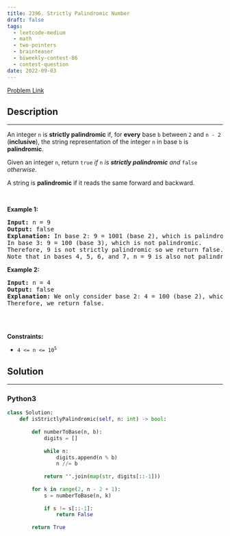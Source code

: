 ```yaml
---
title: 2396. Strictly Palindromic Number
draft: false
tags: 
  - leetcode-medium
  - math
  - two-pointers
  - brainteaser
  - biweekly-contest-86
  - contest-question
date: 2022-09-03
---
```


[Problem Link](https://leetcode.com/problems/strictly-palindromic-number/)

## Description

---
<p>An integer <code>n</code> is <strong>strictly palindromic</strong> if, for <strong>every</strong> base <code>b</code> between <code>2</code> and <code>n - 2</code> (<strong>inclusive</strong>), the string representation of the integer <code>n</code> in base <code>b</code> is <strong>palindromic</strong>.</p>

<p>Given an integer <code>n</code>, return <code>true</code> <em>if </em><code>n</code><em> is <strong>strictly palindromic</strong> and </em><code>false</code><em> otherwise</em>.</p>

<p>A string is <strong>palindromic</strong> if it reads the same forward and backward.</p>

<p>&nbsp;</p>
<p><strong class="example">Example 1:</strong></p>

<pre>
<strong>Input:</strong> n = 9
<strong>Output:</strong> false
<strong>Explanation:</strong> In base 2: 9 = 1001 (base 2), which is palindromic.
In base 3: 9 = 100 (base 3), which is not palindromic.
Therefore, 9 is not strictly palindromic so we return false.
Note that in bases 4, 5, 6, and 7, n = 9 is also not palindromic.
</pre>

<p><strong class="example">Example 2:</strong></p>

<pre>
<strong>Input:</strong> n = 4
<strong>Output:</strong> false
<strong>Explanation:</strong> We only consider base 2: 4 = 100 (base 2), which is not palindromic.
Therefore, we return false.

</pre>

<p>&nbsp;</p>
<p><strong>Constraints:</strong></p>

<ul>
	<li><code>4 &lt;= n &lt;= 10<sup>5</sup></code></li>
</ul>


## Solution

---
### Python3
``` py title='strictly-palindromic-number'
class Solution:
    def isStrictlyPalindromic(self, n: int) -> bool:
        
        def numberToBase(n, b):
            digits = []
            
            while n:
                digits.append(n % b)
                n //= b
                
            return "".join(map(str, digits[::-1]))
        
        for k in range(2, n - 2 + 1):
            s = numberToBase(n, k)
            
            if s != s[::-1]:
                return False
            
        return True
```

